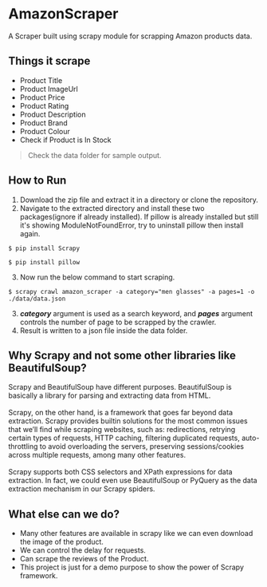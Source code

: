 # AmazonScraper
A Scraper built using scrapy module for scrapping Amazon products data.


## Things it scrape
- Product Title
- Product ImageUrl
- Product Price
- Product Rating
- Product Description
- Product Brand
- Product Colour
- Check if Product is In Stock
> Check the data folder for sample output.
## How to Run

1. Download the zip file and extract it in a directory or clone the repository.
2. Navigate to the extracted directory and install these two packages(ignore if already installed). If pillow is already installed but still it's showing ModuleNotFoundError, try to uninstall pillow then install again.
```
$ pip install Scrapy
```
```
$ pip install pillow
```

3. Now run the below command to start scraping.
```
$ scrapy crawl amazon_scraper -a category="men glasses" -a pages=1 -o ./data/data.json
```
3. ***category*** argument is used as a search keyword, and ***pages*** argument controls the number of page to be scrapped by the crawler.
4. Result is written to a json file inside the data folder.

## Why Scrapy and not some other libraries like BeautifulSoup?
Scrapy and BeautifulSoup have different purposes. BeautifulSoup is basically a library for parsing and extracting data from HTML.
<br></br>
Scrapy, on the other hand, is a framework that goes far beyond data extraction. Scrapy provides builtin solutions for the most common issues that we’ll find while scraping websites, such as: redirections, retrying certain types of requests, HTTP caching, filtering duplicated requests, auto-throttling to avoid overloading the servers, preserving sessions/cookies across multiple requests, among many other features.
<br></br>
Scrapy supports both CSS selectors and XPath expressions for data extraction. In fact, we could even use BeautifulSoup or PyQuery as the data extraction mechanism in our Scrapy spiders.

## What else can we do?
- Many other features are available in scrapy like we can even download the image of the product.
- We can control the delay for requests.
- Can scrape the reviews of the Product.
- This project is just for a demo purpose to show the power of Scrapy framework.
